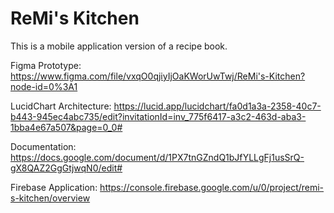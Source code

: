 # ReMi's Kitchen

This is a mobile application version of a recipe book.

Figma Prototype: https://www.figma.com/file/vxqO0qjiyIjOaKWorUwTwj/ReMi's-Kitchen?node-id=0%3A1

LucidChart Architecture: https://lucid.app/lucidchart/fa0d1a3a-2358-40c7-b443-945ec4abc735/edit?invitationId=inv_775f6417-a3c2-463d-aba3-1bba4e67a507&page=0_0#

Documentation: https://docs.google.com/document/d/1PX7tnGZndQ1bJfYLLgFj1usSrQ-gX8QAZ2GgGtjwqN0/edit#

Firebase Application: https://console.firebase.google.com/u/0/project/remi-s-kitchen/overview

